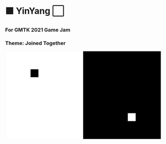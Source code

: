 # ⬛ YinYang ⬜

### For GMTK 2021 Game Jam
### Theme: Joined Together

![YinYang Game Board](YinYangScreenshot.png)